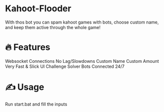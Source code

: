 # Kahoot-Flooder
With thos bot you can spam kahoot games with bots, choose custom name, and keep them active through the whole game!

# 🔥 Features
Websocket Connections
No Lag/Slowdowns
Custom Name
Custom Amount
Very Fast & Slick UI
Challenge Solver
Bots Connected 24/7

# ✍️ Usage
Run start.bat and fill the inputs 
